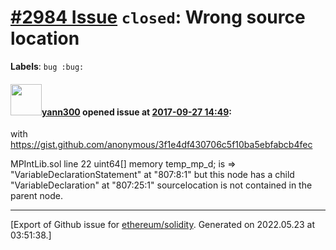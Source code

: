 # [\#2984 Issue](https://github.com/ethereum/solidity/issues/2984) `closed`: Wrong source location
**Labels**: `bug :bug:`


#### <img src="https://avatars.githubusercontent.com/u/6940742?v=4" width="50">[yann300](https://github.com/yann300) opened issue at [2017-09-27 14:49](https://github.com/ethereum/solidity/issues/2984):

with https://gist.github.com/anonymous/3f1e4df430706c5f10ba5ebfabcb4fec

MPIntLib.sol line 22
uint64[] memory temp_mp_d;
is => "VariableDeclarationStatement" at "807:8:1"
but this node has a child "VariableDeclaration" at "807:25:1" sourcelocation is not contained in the parent node.




-------------------------------------------------------------------------------



[Export of Github issue for [ethereum/solidity](https://github.com/ethereum/solidity). Generated on 2022.05.23 at 03:51:38.]
